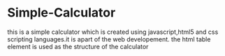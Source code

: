 # Simple-Calculator
this is a simple calculator which is created using javascript,html5 and css scripting languages.it is apart of the web developement.
the html table element is used as the structure of the calculator
